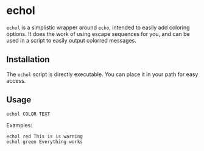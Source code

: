 # echol

`echol` is a simplistic wrapper around `echo`, intended to easily add
coloring options. It does the work of using escape sequences for you,
and can be used in a script to easily output colorred messages.

## Installation

The `echol` script is directly executable. You can place it in your
path for easy access.

## Usage

```
echol COLOR TEXT
```

Examples:
```
echol red This is is warning
echol green Everything works
```
